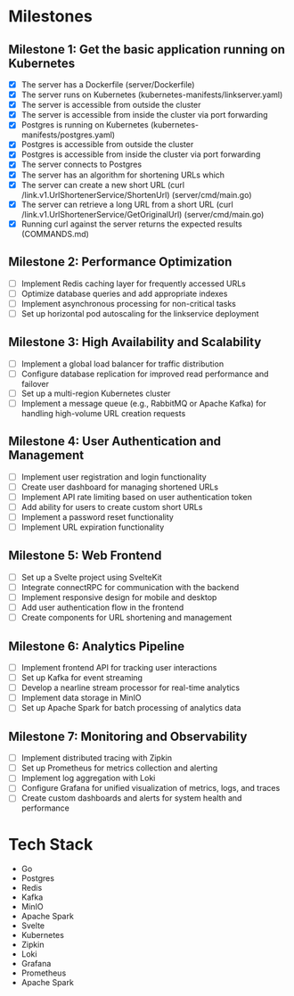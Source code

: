# Milestones

## Milestone 1: Get the basic application running on Kubernetes
- [x] The server has a Dockerfile (server/Dockerfile)
- [x] The server runs on Kubernetes (kubernetes-manifests/linkserver.yaml)
- [x] The server is accessible from outside the cluster
- [x] The server is accessible from inside the cluster via port forwarding
- [x] Postgres is running on Kubernetes (kubernetes-manifests/postgres.yaml)
- [x] Postgres is accessible from outside the cluster
- [x] Postgres is accessible from inside the cluster via port forwarding
- [x] The server connects to Postgres
- [x] The server has an algorithm for shortening URLs which
- [x] The server can create a new short URL (curl /link.v1.UrlShortenerService/ShortenUrl) (server/cmd/main.go)
- [x] The server can retrieve a long URL from a short URL (curl /link.v1.UrlShortenerService/GetOriginalUrl) (server/cmd/main.go)
- [x] Running curl against the server returns the expected results (COMMANDS.md)

## Milestone 2: Performance Optimization
- [ ] Implement Redis caching layer for frequently accessed URLs
- [ ] Optimize database queries and add appropriate indexes
- [ ] Implement asynchronous processing for non-critical tasks
- [ ] Set up horizontal pod autoscaling for the linkservice deployment

## Milestone 3: High Availability and Scalability
- [ ] Implement a global load balancer for traffic distribution
- [ ] Configure database replication for improved read performance and failover
- [ ] Set up a multi-region Kubernetes cluster
- [ ] Implement a message queue (e.g., RabbitMQ or Apache Kafka) for handling high-volume URL creation requests

## Milestone 4: User Authentication and Management
- [ ] Implement user registration and login functionality
- [ ] Create user dashboard for managing shortened URLs
- [ ] Implement API rate limiting based on user authentication token
- [ ] Add ability for users to create custom short URLs
- [ ] Implement a password reset functionality
- [ ] Implement URL expiration functionality

## Milestone 5: Web Frontend
- [ ] Set up a Svelte project using SvelteKit
- [ ] Integrate connectRPC for communication with the backend
- [ ] Implement responsive design for mobile and desktop
- [ ] Add user authentication flow in the frontend
- [ ] Create components for URL shortening and management

## Milestone 6: Analytics Pipeline
- [ ] Implement frontend API for tracking user interactions
- [ ] Set up Kafka for event streaming
- [ ] Develop a nearline stream processor for real-time analytics
- [ ] Implement data storage in MinIO
- [ ] Set up Apache Spark for batch processing of analytics data

## Milestone 7: Monitoring and Observability
- [ ] Implement distributed tracing with Zipkin
- [ ] Set up Prometheus for metrics collection and alerting
- [ ] Implement log aggregation with Loki
- [ ] Configure Grafana for unified visualization of metrics, logs, and traces
- [ ] Create custom dashboards and alerts for system health and performance

# Tech Stack

- Go
- Postgres
- Redis
- Kafka
- MinIO
- Apache Spark
- Svelte
- Kubernetes
- Zipkin
- Loki
- Grafana
- Prometheus
- Apache Spark